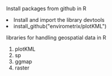 Install packages from github in R 
<li> Install and import the library devtools </li>
<li> install_github("envirometrix/plotKML") </li>

libraries for handling geospatial data in R 

1. plotKML 
2. sp
3. ggmap
4. raster

